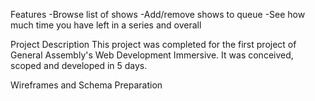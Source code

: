 Features
-Browse list of shows
-Add/remove shows to queue
-See how much time you have left in a series and overall

Project Description
This project was completed for the first project of General Assembly's Web Development Immersive.  It was conceived, scoped and developed in 5 days.

Wireframes and Schema Preparation
